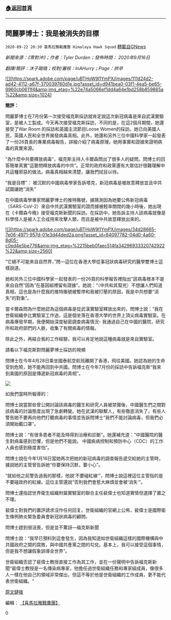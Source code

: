 ###  [:house:返回首頁](https://github.com/ourhimalayas/txt)
---

## 閆麗夢博士：我是被消失的目標
`2020-09-22 20:30 喜馬拉雅戰鷹團 Himalaya Hawk Squad` [轉載自GNews](https://gnews.org/zh-hant/378581/)

*新聞來源：《零對沖》；作者：Tyler Durden；發佈時間： 2020年9月16日*

*翻譯/簡評：沐子璐璐；校對/審核：InAHurry；Page：拱卒*

[!\[\](https://spark.adobe.com/page/uBTHoW9l1YmPX/images/111d24d2-ad42-4112-a67f-370039760d1e.jpg?asset_id=d941bea0-03f1-4ea5-be65-9960cb0611f4&amp;img_etag=%22e74a5066ef1dd4a64e1bd258b859865a%22&amp;size=1024)](https://spark.adobe.com/page/uBTHoW9l1YmPX/images/111d24d2-ad42-4112-a67f-370039760d1e.jpg?asset_id=d941bea0-03f1-4ea5-be65-9960cb0611f4&amp;img_etag=%22e74a5066ef1dd4a64e1bd258b859865a%22&amp;size=1024)

**簡評：**

閆麗夢博士在7月份第一次接受福克斯採訪就肯定說這次新冠病毒是來自武漢實驗室，是被人工製成。今天再次接受福克斯採訪，不同的是，在這2個月期間，她還接受了War Room 的採訪和英國主流節目Loose Women的採訪。她已向美國人民，英國人民和全世界揭發病毒真相。此外，她還和另外三位中國科學家一起發表了一份26頁長的專業病毒報告，詳細介紹了病毒原理。她用事實和證據來證明病毒的真實來源。

“為什麼中共要釋放病毒”，福克斯主持人卡爾森問出了很多人的疑問。閆博士的回答簡單真實“這要問釋放病毒的中共”。正常的政府和政黨還有大眾估計很難理解中共這種邪惡的做法。病毒真相越來清楚，讓我們拭目以待。

“我是目標”： 被沉默的中國病毒學家告訴塔克，新冠病毒是被故意釋放並且中共試圖讓她”消失”

在中國病毒學專家閆麗夢博士的推特賬號，據猜測因為她要公佈新冠病毒（SARS-CoV-2）來自中共武漢實驗室的證而據被輕率關閉的幾小時後，她出現在《卡爾森今晚》接受福克斯新聞的採訪。在採訪中，她告訴主持人該病毒就像是科學怪人是被人工合成用來攻擊人類，而且是被中共故意釋放出來的。

[!\[\](https://spark.adobe.com/page/uBTHoW9l1YmPX/images/34d28665-7e06-4971-957d-01e3d44ded2a.png?asset_id=84097782-04d0-4a60-8d05-c0ed4e5be776&amp;img_etag=%2215beb0faec514fa34296933320742922%22&amp;size=2560)](https://spark.adobe.com/page/uBTHoW9l1YmPX/images/34d28665-7e06-4971-957d-01e3d44ded2a.png?asset_id=84097782-04d0-4a60-8d05-c0ed4e5be776&amp;img_etag=%2215beb0faec514fa34296933320742922%22&amp;size=1024)

“它絕不可能來自自然界，”閆—這位在香港大學從事冠狀病毒研究的醫學雙博士這樣說道。

她和另外三位中國科學家一起發表的一份26頁的科學報告裡指出“該病毒根本不是來自自然”因為“在基因組裡留有證據”。她說：“（中共和其幫兇）不想讓人們知道真相，這也是為什麼我的推特賬號被暫停和我被打壓的原因，我是中共想要“消失”的對象”。

當卡爾森問為什麼她認為這個病毒是從武漢實驗室釋放出來的，閆博士說：“我在世衛組織參比實驗室工作過，這是個坐落在香港大學的世界上頂尖病毒實驗室。在病毒爆發早期，我便開始深度秘密調查病毒情況- 我通過自己在中國的醫院，研究所和政府部們的人脈，收集了有關病毒的情報。

除此之外，再結合我的工作經驗，我可以肯定地說這種病毒就是來自實驗室。

請看以下福克斯對閆麗夢博士採訪的視頻



閆博士在今年4月28日乘坐國泰航空航班離開了香港，飛往美國。她認為她的生命受到危險，她不能再回到中共國。閆博士在今年7月份的採訪中告訴福克斯“我來到美國的原因是傳遞新冠病毒的真相”。

![](https://spark.adobe.com/page/uBTHoW9l1YmPX/images/fd5457b2-a38b-4056-946c-29ea31198488.jpg?asset_id=74a57309-6592-49e4-ba2f-42a2ca508a9e&amp;img_etag=%228bf4e90f96ab5e4f0ce8690f378b7dc3%22&amp;size=1024)

如我們當時所報導的：

閆博士說當那些曾公開討論該病毒的醫生和研究人員被禁聲後，中國醫生們之間對該病毒的討論態度出現了急劇轉變。她在武漢的聯繫人，有些徹底消失了，有些人警告她不要再向他們打聽病毒的事情並告訴閆博士“我們不能討論病毒，但我們必須開始戴口罩”。

閆博士說：“有很多患者不能及時得到治療和診斷”。她還補充道：“中國醫院的醫生對病毒感到恐懼，但是他們不能說。 中國疾病控制和預防中心（CDC）的工作人員也感到極度害怕”。

閆博士說在今年1月16日當她再次把她的新冠病毒的調查報告遞交給她的主管時，據說她的主管曾告訴她“你要保持沉默，要小心”。

”就如他之前警告過我的那樣，他說’不要碰紅線’”，閆博士說這裡這位主管指的是不要碰政府的紅線。這位主管還說“否則我們會惹大麻煩並會被’消失’”。

閆博士還指認世界衛生組織附屬實驗室的聯合主任裴偉士也知道實情但選擇了置之不理。

裴偉士對我們的置評請求沒作任何回复。世衛組織的官網上公佈，裴偉士是國際衛生條例肺炎緊急委員會新冠狀病毒的顧問。

閆博士趕到很沮喪，但是並不驚訝—福克斯新聞

閆博士說：“我早已預料到這會發生，因為我知道如世衛組織這樣的國際機構與中共國政府之間的腐敗，與中國共產黨之間的勾兌。基本上，我可以接受這個事情，但是我不想讓假象誤導全世界”。

世衛組織否認了裴偉士教授直接工作為其工作，並在一份聲明中告訴福克斯新聞“裴偉士教授是一名傳染病專家，他擔任過世衛組織任務和專家組成員，像很多人一樣在他自己的領域非常傑出，但這不等於他是世衛組織的工作成員，更不能代表世衛組織。“

[原文鏈接](https://www.zerohedge.com/medical/i-am-target-silenced-chinese-virologist-tells-tucker-covid-19-intentionally-released-ccp)

編輯： [【喜馬拉雅戰鷹團】](https://spark.adobe.com/page/uBTHoW9l1YmPX/)

0
